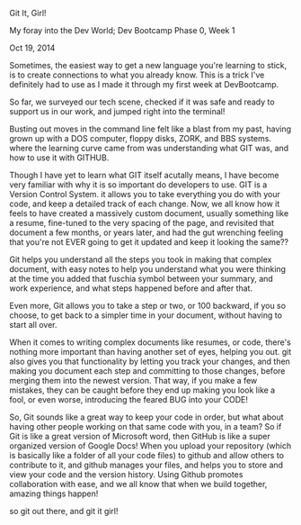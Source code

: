 Git It, Girl!

My foray into the Dev World; Dev Bootcamp Phase 0, Week 1

Oct 19, 2014

Sometimes, the easiest way to get a new language you're learning to stick, is to create connections to what you already know. This is a trick I've definitely had to use as I made it through my first week at DevBootcamp.

So far, we surveyed our tech scene, checked if it was safe and ready to support us in our work, and jumped right into the terminal!

Busting out moves in the command line felt like a blast from my past, having grown up with a DOS computer, floppy disks, ZORK, and BBS systems. where the learning curve came from was understanding what GIT was, and how to use it with GITHUB.

Though I have yet to learn what GIT itself acutally means, I have become very familiar with why it is so important do developers to use. GIT is a Version Control System. it allows you to take everything you do with your code, and keep a detailed track of each change. Now, we all know how it feels to have created a massively custom document, usually something like a resume, fine-tuned to the very spacing of the page, and revisited that document a few months, or years later, and had the gut wrenching feeling that you're not EVER going to get it updated and keep it looking the same??

Git helps you understand all the steps you took in making that complex document, with easy notes to help you understand what you were thinking at the time you added that fuschia symbol between your summary, and work experience, and what steps happened before and after that.

Even more, Git allows you to take a step or two, or 100 backward, if you so choose, to get back to a simpler time in your document, without having to start all over.

When it comes to writing complex documents like resumes, or code, there's nothing more important than having another set of eyes, helping you out. git also gives you that functionality by letting you track your changes, and then making you document each step and committing to those changes, before merging them into the newest version. That way, if you make a few mistakes, they can be caught before they end up making you look like a fool, or even worse, introducing the feared BUG into your CODE!

So, Git sounds like a great way to keep your code in order, but what about having other people working on that same code with you, in a team? So if Git is like a great version of Microsoft word, then GitHub is like a super organized version of Google Docs! When you upload your repository (which is basically like a folder of all your code files) to github and allow others to contribute to it, and github manages your files, and helps you to store and view your code and the version history.  Using Github promotes collaboration with ease, and we all know that when we build together, amazing things happen!

so git out there, and git it girl!